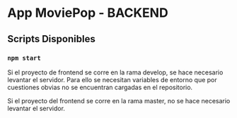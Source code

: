 # App MoviePop - BACKEND

## Scripts Disponibles

### `npm start`

Si el proyecto de frontend se corre en la rama develop, se hace necesario levantar el servidor.
Para ello se necesitan variables de entorno que por cuestiones obvias no se encuentran cargadas
en el repositorio. 

Si el proyecto del frontend se corre en la rama master, no se hace necesario levantar el servidor.

